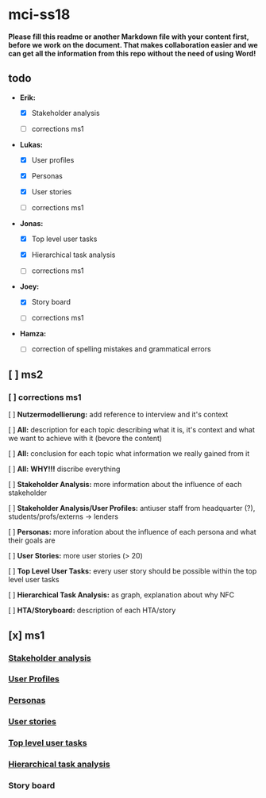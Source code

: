 # mci-ss18

**Please fill this readme or another Markdown file with your content first, 
before we work on the document. That makes collaboration easier and we can 
get all the information from this repo without the need of using Word!**

## todo

- **Erik:** 

  - [x] Stakeholder analysis

  - [ ] corrections ms1 

- **Lukas:** 

  - [x] User profiles 
  
  - [x] Personas 
  
  - [x] User stories

  - [ ] corrections ms1

- **Jonas:** 

  - [x] Top level user tasks 
  
  - [x] Hierarchical task analysis

  - [ ] corrections ms1

- **Joey:** 

  - [x] Story board

  - [ ] corrections ms1

- **Hamza:**

  - [ ] correction of spelling mistakes and grammatical errors

## [ ] ms2

### [ ] corrections ms1

[ ] **Nutzermodellierung:** add reference to interview and it's context

[ ] **All:** description for each topic describing what it is, it's context and what we
    want to achieve with it (bevore the content)

[ ] **All:** conclusion for each topic what information we really gained from it

[ ] **All:** **WHY!!!** discribe everything

[ ] **Stakeholder Analysis:** more information about the influence of each stakeholder

[ ] **Stakeholder Analysis/User Profiles:** antiuser staff from headquarter (?),
    students/profs/externs -> lenders

[ ] **Personas:** more inforation about the influence of each persona and what their goals are

[ ] **User Stories:** more user stories (> 20)

[ ] **Top Level User Tasks:** every user story should be possible within the top level user tasks

[ ] **Hierarchical Task Analysis:** as graph, explanation about why NFC

[ ] **HTA/Storyboard:** description of each HTA/story

## [x] ms1

### [Stakeholder analysis](https://github.com/lulugo19/mci-ss18/blob/master/ms1/Steakholderanalysis.md)

### [User Profiles](https://github.com/lulugo19/mci-ss18/blob/master/ms1/UserProfiles.md)

### [Personas](https://github.com/lulugo19/mci-ss18/blob/master/ms1/Personas.md)

### [User stories](https://github.com/lulugo19/mci-ss18/blob/master/ms1/UserStories.md)

### [Top level user tasks](https://github.com/lulugo19/mci-ss18/blob/master/ms1/top_level_user_tasks.md)

### [Hierarchical task analysis](https://github.com/lulugo19/mci-ss18/blob/master/ms1/hierarchical_task_analysis.md)

### Story board
